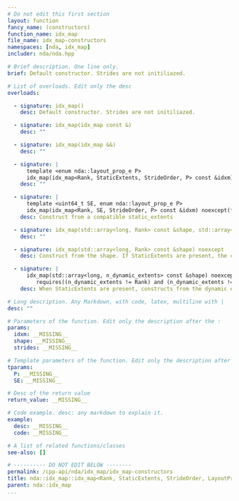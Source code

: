 ```yaml
---
# Do not edit this first section
layout: function
fancy_name: (constructors)
function_name: idx_map
file_name: idx_map-constructors
namespaces: [nda, idx_map]
includer: nda/nda.hpp

# Brief description. One line only.
brief: Default constructor. Strides are not initiliazed.

# List of overloads. Edit only the desc
overloads:

  - signature: idx_map()
    desc: Default constructor. Strides are not initiliazed.

  - signature: idx_map(idx_map const &)
    desc: ""

  - signature: idx_map(idx_map &&)
    desc: ""

  - signature: |
      template <enum nda::layout_prop_e P> 
      idx_map(idx_map<Rank, StaticExtents, StrideOrder, P> const &idxm) noexcept
    desc: ""

  - signature: |
      template <uint64_t SE, enum nda::layout_prop_e P> 
      idx_map(idx_map<Rank, SE, StrideOrder, P> const &idxm) noexcept(false)
    desc: Construct from a compatible static_extents

  - signature: idx_map(std::array<long, Rank> const &shape, std::array<long, Rank> const &strides) noexcept
    desc: ""

  - signature: idx_map(std::array<long, Rank> const &shape) noexcept
    desc: Construct from the shape. If StaticExtents are present, the corresponding component of the shape must be equal to it.

  - signature: |
      idx_map(std::array<long, n_dynamic_extents> const &shape) noexcept
         requires((n_dynamic_extents != Rank) and (n_dynamic_extents != 0))
    desc: When StaticExtents are present, constructs from the dynamic extents only

# Long description. Any Markdown, with code, latex, multiline with |
desc: ""

# Parameters of the function. Edit only the description after the :
params:
  idxm: __MISSING__
  shape: __MISSING__
  strides: __MISSING__

# Template parameters of the function. Edit only the description after the :
tparams:
  P: __MISSING__
  SE: __MISSING__

# Desc of the return value
return_value: __MISSING__

# Code example. desc: any markdown to explain it.
example:
  desc: __MISSING__
  code: __MISSING__

# A list of related functions/classes
see-also: []

# ---------- DO NOT EDIT BELOW --------
permalink: /cpp-api/nda/idx_map/idx_map-constructors
title: nda::idx_map::idx_map<Rank, StaticExtents, StrideOrder, LayoutProp>
parent: nda::idx_map
...
```


